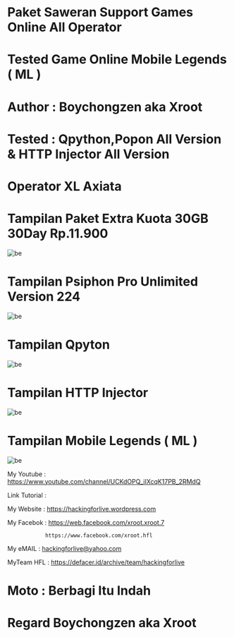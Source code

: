 # Paket Saweran Support Games Online All Operator 

# Tested Game Online Mobile Legends ( ML )

# Author : Boychongzen aka Xroot

# Tested : Qpython,Popon All Version & HTTP Injector All Version

# Operator XL Axiata

# Tampilan Paket Extra Kuota 30GB 30Day Rp.11.900
![be](https://raw.githubusercontent.com/boychongzen18/Saweran-SupportGameOnline/master/kipli.jpg)

# Tampilan Psiphon Pro Unlimited Version 224
![be](https://raw.githubusercontent.com/boychongzen18/Saweran-SupportGameOnline/master/popon.jpg)

# Tampilan Qpyton 

![be](![be](https://raw.githubusercontent.com/boychongzen18/Saweran-SupportGameOnline/master/uler.jpg))
# Tampilan HTTP Injector

![be](![be](https://raw.githubusercontent.com/boychongzen18/Saweran-SupportGameOnline/master/http.jpg))

# Tampilan Mobile Legends ( ML )
![be](![be](https://raw.githubusercontent.com/boychongzen18/Saweran-SupportGameOnline/master/ml.jpg))

My Youtube    : https://www.youtube.com/channel/UCKdOPQ_iIXcqK17PB_2RMdQ

Link Tutorial : 


My Website    : https://hackingforlive.wordpress.com

My Facebok    : https://web.facebook.com/xroot.xroot.7

                https://www.facebook.com/xroot.hfl

My eMAIL      : hackingforlive@yahoo.com

MyTeam HFL    : https://defacer.id/archive/team/hackingforlive

# Moto : Berbagi Itu Indah

# Regard Boychongzen aka Xroot
